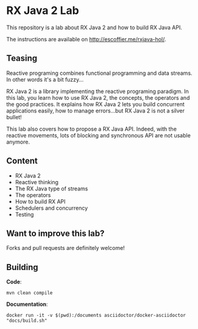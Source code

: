 # RX Java 2 Lab

This repository is a lab about RX Java 2 and how to build RX Java API.

The instructions are available on http://escoffier.me/rxjava-hol/.

## Teasing

Reactive programing combines functional programming and data streams.
In other words it's a bit fuzzy...

RX Java 2 is a library implementing the reactive programing paradigm.
In this lab, you learn how to use RX Java 2, the concepts, the operators and the good practices.
It explains how RX Java 2 lets you build concurrent applications easily, how to manage errors...but RX Java 2 is not a silver bullet! 

This lab also covers how to propose a RX Java API.
Indeed, with the reactive movements, lots of blocking and synchronous API are not usable anymore. 

## Content

* RX Java 2
* Reactive thinking
* The RX Java type of streams
* The operators
* How to build RX API
* Schedulers and concurrency
* Testing

## Want to improve this lab?

Forks and pull requests are definitely welcome!

## Building

**Code**:

    mvn clean compile
    
**Documentation**:

    docker run -it -v $(pwd):/documents asciidoctor/docker-asciidoctor "docs/build.sh"    


